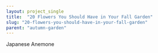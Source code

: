 ```yaml
---
layout: project_single
title:  "20 Flowers You Should Have in Your Fall Garden"
slug: "20-flowers-you-should-have-in-your-fall-garden"
parent: "autumn-garden"
---
```

Japanese Anemone